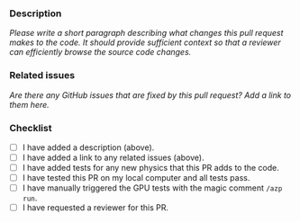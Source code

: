### Description
_Please write a short paragraph describing what changes this pull request makes to the code. It should provide sufficient context so that a reviewer can efficiently browse the source code changes._

### Related issues
_Are there any GitHub issues that are fixed by this pull request? Add a link to them here._

### Checklist
- [ ] I have added a description (above).
- [ ] I have added a link to any related issues (above).
- [ ] I have added tests for any new physics that this PR adds to the code.
- [ ] I have tested this PR on my local computer and all tests pass.
- [ ] I have manually triggered the GPU tests with the magic comment `/azp run`.
- [ ] I have requested a reviewer for this PR.
